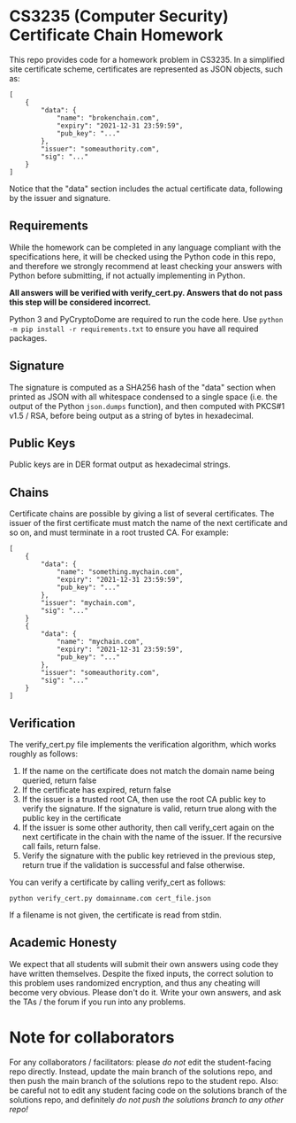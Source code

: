 # CS3235 (Computer Security) Certificate Chain Homework

This repo provides code for a homework problem in CS3235. In a simplified site certificate scheme, certificates are represented as JSON objects, such as:

```
[
    {
        "data": {
            "name": "brokenchain.com",
            "expiry": "2021-12-31 23:59:59",
            "pub_key": "..."
        },
        "issuer": "someauthority.com",
        "sig": "..."
    }
]
```

Notice that the "data" section includes the actual certificate data, following by the issuer and signature.

## Requirements

While the homework can be completed in any language compliant with the specifications here, it will be checked using the Python code in this repo, and therefore we strongly recommend at least checking your answers with Python before submitting, if not actually implementing in Python.

**All answers will be verified with verify_cert.py. Answers that do not pass this step will be considered incorrect.**

Python 3 and PyCryptoDome are required to run the code here. Use `python -m pip install -r requirements.txt` to ensure you have all required packages.

## Signature

The signature is computed as a SHA256 hash of the "data" section when printed as JSON with all whitespace condensed to a single space (i.e. the output of the Python `json.dumps` function), and then computed with PKCS#1 v1.5 / RSA, before being output as a string of bytes in hexadecimal.

## Public Keys

Public keys are in DER format output as hexadecimal strings.

## Chains

Certificate chains are possible by giving a list of several certificates. The issuer of the first certificate must match the name of the next certificate and so on, and must terminate in a root trusted CA. For example:

```
[
    {
        "data": {
            "name": "something.mychain.com",
            "expiry": "2021-12-31 23:59:59",
            "pub_key": "..."
        },
        "issuer": "mychain.com",
        "sig": "..."
    }
    {
        "data": {
            "name": "mychain.com",
            "expiry": "2021-12-31 23:59:59",
            "pub_key": "..."
        },
        "issuer": "someauthority.com",
        "sig": "..."
    }
]
```

## Verification

The verify_cert.py file implements the verification algorithm, which works roughly as follows:

1.  If the name on the certificate does not match the domain name being queried, return false
2.  If the certificate has expired, return false
3.  If the issuer is a trusted root CA, then use the root CA public key to verify the signature. If the signature is valid, return true along with the public key in the certificate
4.  If the issuer is some other authority, then call verify_cert again on the next certificate in the chain with the name of the issuer. If the recursive call fails, return false.
5.  Verify the signature with the public key retrieved in the previous step, return true if the validation is successful and false otherwise.

You can verify a certificate by calling verify_cert as follows:

    python verify_cert.py domainname.com cert_file.json

If a filename is not given, the certificate is read from stdin.

## Academic Honesty

We expect that all students will submit their own answers using code they have written themselves. Despite the fixed inputs, the correct solution to this problem uses randomized encryption, and thus any cheating will become very obvious. Please don't do it. Write your own answers, and ask the TAs / the forum if you run into any problems.

# Note for collaborators

For any collaborators / facilitators: please *do not* edit the student-facing repo directly. Instead, update the main branch of the solutions repo, and then push the main branch of the solutions repo to the student repo. Also: be careful not to edit any student facing code on the solutions branch of the solutions repo, and definitely *do not push the solutions branch to any other repo!*
